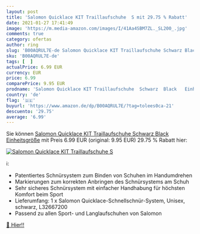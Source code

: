 ```yaml
---
layout: post
title: 'Salomon Quicklace KIT Traillaufschuhe  S mit 29.75 % Rabatt'
date: 2021-01-27 17:41:49
image: 'https://m.media-amazon.com/images/I/41Aa4SBM7ZL._SL200_.jpg'
comments: true
category: ofertas
author: ring
slug: 'B00AQRUL7E-de Salomon Quicklace KIT Traillaufschuhe Schwarz Black...'
sku: 'B00AQRUL7E-de'
tags: [  ]
actualPrice: 6.99 EUR
currency: EUR
price: 6.99
comparePrice: 9.95 EUR
prodname: 'Salomon Quicklace KIT Traillaufschuhe  Schwarz  Black   Einheitsgröße'
country: 'de'
flag: '🇩🇪'
buyurl: 'https://www.amazon.de/dp/B00AQRUL7E/?tag=tolees0ca-21'
descuento: '29.75'
average: '6.99'
---
```


Sie können [Salomon Quicklace KIT Traillaufschuhe  Schwarz  Black   Einheitsgröße](https://www.amazon.de/dp/B00AQRUL7E/?tag=tolees0ca-21) mit Preis 6.99 EUR (original: 9.95 EUR) 29.75 % Rabatt hier:

[![Salomon Quicklace KIT Traillaufschuhe  S](https://m.media-amazon.com/images/I/41Aa4SBM7ZL._SL200_.jpg)](https://www.amazon.de/dp/B00AQRUL7E/?tag=tolees0ca-21)

ℹ️:

- Patentiertes Schnürsystem zum Binden von Schuhen im Handumdrehen
- Markierungen zum korrekten Anbringen des Schnürsystems am Schuh
- Sehr sicheres Schnürsystem mit einfacher Handhabung für höchsten Komfort beim Sport
- Lieferumfang: 1 x Salomon Quicklace-Schnellschnür-System, Unisex, schwarz, L32667200
- Passend zu allen Sport- und Langlaufschuhen von Salomon

[🛒 Hier!!](https://www.amazon.de/dp/B00AQRUL7E/?tag=tolees0ca-21)
